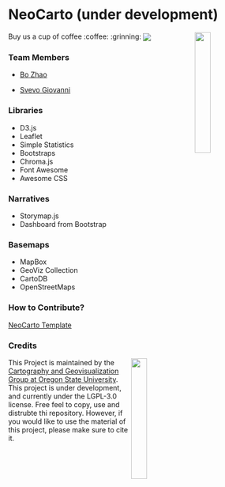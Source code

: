 # NeoCarto (under development)

<img src="https://github.com/jakobzhao/neocarto/raw/master/assets/logo.png" width="25%" height="25%" align="right" />

<p>Buy us a cup of coffee :coffee: :grinning: <a href="https://paypal.me/jakobzhao"><img src="https://github.com/jakobzhao/storymap/raw/master/img/Donate-PayPal-green.svg?sanitize=true" align="center" /></a> </p>

### Team Members

- [Bo Zhao](https://github.com/jakobzhao)

- [Svevo Giovanni](https://github.com/cedrox74)


### Libraries

- D3.js
- Leaflet
- Simple Statistics
- Bootstraps
- Chroma.js
- Font Awesome
- Awesome CSS

### Narratives

- Storymap.js
- Dashboard from Bootstrap

### Basemaps

- MapBox
- GeoViz Collection
- CartoDB
- OpenStreetMaps


### How to Contribute?

[NeoCarto Template](modules/basics/template)

### Credits
<img src="https://github.com/jakobzhao/geog371/raw/master/resources/img/logo.png" width="25%" height="25%" align="right" /> This Project is maintained by the [Cartography and Geovisualization Group at Oregon State University](http://geoviz.ceoas.oregonstate.edu). This project is under development, and currently under the LGPL-3.0 license. Free feel to copy, use and distrubte thi repository. However, if you would like to use the material of this project, please make sure to cite it.
